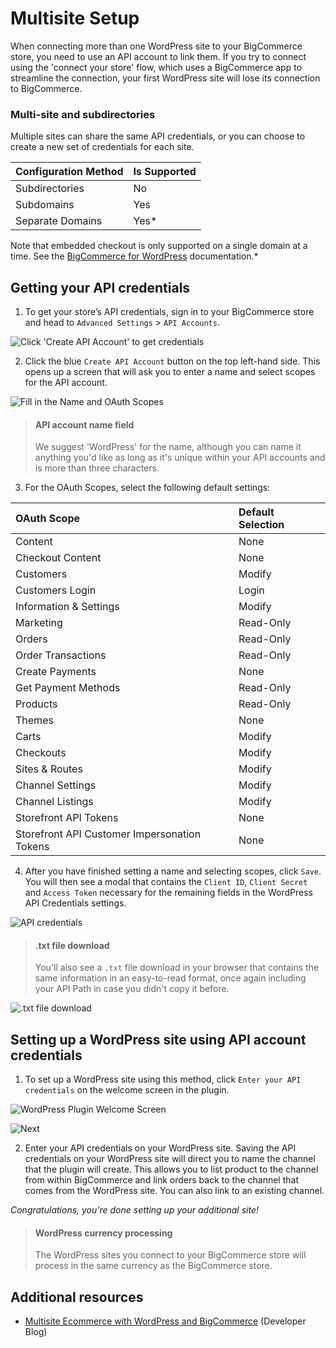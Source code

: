 # Multisite Setup

When connecting more than one WordPress site to your BigCommerce store, you need to use an API account to link them. If you try to connect using the 'connect your store' flow, which uses a BigCommerce app to streamline the connection, your first WordPress site will lose its connection to BigCommerce.

### Multi-site and subdirectories
Multiple sites can share the same API credentials, or you can choose to create a new set of credentials for each site.


| **Configuration Method** | **Is Supported** |
|:-------------------------|:-----------------|
| Subdirectories           | No               |
| Subdomains               | Yes              |
| Separate Domains         | Yes*             |
  
Note that embedded checkout is only supported on a single domain at a time. See the [BigCommerce for WordPress](https://support.bigcommerce.com/s/article/BigCommerce-for-WordPress-Checkout?language=en_US#subdomain-setup) documentation.*

## Getting your API credentials

1. To get your store’s API credentials, sign in to your BigCommerce store and head to `Advanced Settings` > `API Accounts`. 

![Click 'Create API Account' to get credentials](//s3.amazonaws.com/user-content.stoplight.io/6116/1544044020003 "Click 'Create API Account' to get credentials")


2. Click the blue `Create API Account` button on the top left-hand side. This opens up a screen that will ask you to enter a name and select scopes for the API account.

![Fill in the Name and OAuth Scopes](//s3.amazonaws.com/user-content.stoplight.io/6116/1544044197137 "Fill in the Name and OAuth Scopes")

<!-- theme: info -->
> #### API account name field
> We suggest 'WordPress' for the name, although you can name it anything you'd like as long as it's unique within your API accounts and is more than three characters.


3. For the OAuth Scopes, select the following default settings:

| **OAuth Scope**                              | **Default Selection** |
|:---------------------------------------------|:----------------------|
| Content                                      | None                  |
| Checkout Content                             | None                  |
| Customers                                    | Modify                |
| Customers Login                              | Login                 |
| Information & Settings                       | Modify                |
| Marketing                                    | Read-Only             |
| Orders                                       | Read-Only             |
| Order Transactions                           | Read-Only             |
| Create Payments                              | None                  |
| Get Payment Methods                          | Read-Only             |
| Products                                     | Read-Only             |
| Themes                                       | None                  |
| Carts                                        | Modify                |
| Checkouts                                    | Modify                |
| Sites & Routes                               | Modify                |
| Channel Settings                             | Modify                |
| Channel Listings                             | Modify                |
| Storefront API Tokens                        | None                  |
| Storefront API Customer Impersonation Tokens | None                  |

4. After you have finished setting a name and selecting scopes, click `Save`. You will then see a modal that contains the `Client ID`, `Client Secret` and `Access Token` necessary for the remaining fields in the WordPress API Credentials settings.

![API credentials](//s3.amazonaws.com/user-content.stoplight.io/6116/1544044553372 "API Credentials")

<!-- theme: info -->
> #### .txt file download
> You'll also see a `.txt` file download in your browser that contains the same information in an easy-to-read format, once again including your API Path in case you didn't copy it before.

![.txt file download](//s3.amazonaws.com/user-content.stoplight.io/6116/1544044589538 ".txt file download")

## Setting up a WordPress site using API account credentials

1. To set up a WordPress site using this method, click `Enter your API credentials` on the welcome screen in the plugin. 

![WordPress Plugin Welcome Screen](//s3.amazonaws.com/user-content.stoplight.io/6116/1544043727239 "WordPress Plugin Welcome Screen")


![Next](//s3.amazonaws.com/user-content.stoplight.io/6116/1544043952871)


2. Enter your API credentials on your WordPress site. Saving the API credentials on your WordPress site will direct you to name the channel that the plugin will create. This allows you to list product to the channel from within BigCommerce and link orders back to the channel that comes from the WordPress site. You can also link to an existing channel.


_Congratulations, you're done setting up your additional site!_ 

<!-- theme: info -->
> #### WordPress currency processing
> The WordPress sites you connect to your BigCommerce store will process in the same currency as the BigCommerce store.

## Additional resources

* [Multisite Ecommerce with WordPress and BigCommerce](https://medium.com/bigcommerce-developer-blog/multi-site-ecommerce-with-wordpress-and-bigcommerce-40dee194f8a) (Developer Blog)
